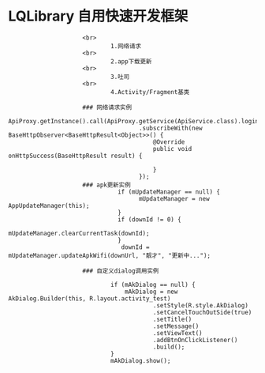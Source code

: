 # LQLibrary 自用快速开发框架
                         <br>
                                 1.网络请求
                         <br>
                                 2.app下载更新
                         <br>
                                 3.吐司
                         <br>
                                 4.Activity/Fragment基类
                         
                         ### 网络请求实例
                                 ApiProxy.getInstance().call(ApiProxy.getService(ApiService.class).login(4))
                                         .subscribeWith(new BaseHttpObserver<BaseHttpResult<Object>>() {
                                             @Override
                                             public void onHttpSuccess(BaseHttpResult result) {
                         
                                             }
                                         });
                         ### apk更新实例
                                   if (mUpdateManager == null) {
                                         mUpdateManager = new AppUpdateManager(this);
                                   }
                                   if (downId != 0) {
                                         mUpdateManager.clearCurrentTask(downId);
                                   }
                                    downId = mUpdateManager.updateApkWifi(downUrl, "靓才", "更新中...");

                         ### 自定义dialog调用实例
                         
                                 if (mAkDialog == null) {
                                     mAkDialog = new AkDialog.Builder(this, R.layout.activity_test)
                                             .setStyle(R.style.AkDialog)
                                             .setCancelTouchOutSide(true)
                                             .setTitle()
                                             .setMessage()
                                             .setViewText()
                                             .addBtnOnClickListener()
                                             .build();
                                 }
                                 mAkDialog.show();